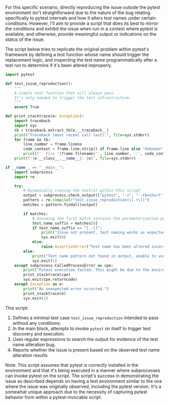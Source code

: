 For this specific scenario, directly reproducing the issue outside the pytest environment isn't straightforward due to the nature of the bug relating specifically to pytest internals and how it alters test names under certain conditions. However, I'll aim to provide a script that does its best to mirror the conditions and exhibit the issue when run in a context where pytest is available, and otherwise, provide meaningful output or indications on the status of the issue.

The script below tries to replicate the original problem within pytest's framework by defining a test function whose name should trigger the replacement logic, and inspecting the test name programmatically after a test run to determine if it's been altered improperly.

```python
import pytest

def test_issue_reproduction():
    """
    A simple test function that will always pass.
    It's only needed to trigger the test infrastructure.
    """
    assert True

def print_stacktrace(e: Exception):
    import traceback
    import sys
    tb = traceback.extract_tb(e.__traceback__)
    print("Traceback (most recent call last):", file=sys.stderr)
    for frame in tb:
        line_number = frame.lineno
        code_context = frame.line.strip() if frame.line else "Unknown"
        print(f'  File "{frame.filename}"', line_number, ':', code_context, file=sys.stderr)
    print(f"{e.__class__.__name__}: {e}", file=sys.stderr)

if __name__ == "__main__":
    import subprocess
    import re

    try:
        # Dynamically running the test(s) within this script
        output = subprocess.check_output(["pytest", "-v", "--tb=short", __file__], text=True)
        pattern = re.compile(r"test_issue_reproduction(\[.+\])")
        matches = pattern.findall(output)

        if matches:
            # Assuming the first match contains the parameterization part
            test_name_suffix = matches[0]
            if test_name_suffix == "[..[]":
                print("Issue not present, test naming works as expected.")
                sys.exit(0)
            else:
                raise AssertionError("Test name has been altered incorrectly.")  # Assuming alteration
        else:
            print("Test name pattern not found in output, unable to verify issue.")
            sys.exit(1)
    except subprocess.CalledProcessError as cpe:
        print("Pytest execution failed. This might be due to the environment not having pytest installed.")
        print_stacktrace(cpe)
        sys.exit(cpe.returncode)
    except Exception as e:
        print("An unexpected error occurred.")
        print_stacktrace(e)
        sys.exit(1)
```

This script:
1. Defines a minimal test case `test_issue_reproduction` intended to pass without any conditions.
2. In the main block, attempts to invoke `pytest` on itself to trigger test discovery and execution.
3. Uses regular expressions to search the output for evidence of the test name alteration bug.
4. Reports whether the issue is present based on the observed test name alteration results.

Note: This script assumes that pytest is correctly installed in the environment and that it's being executed in a manner where subprocesses can invoke pytest on the script. The script's success in demonstrating the issue as described depends on having a test environment similar to the one where the issue was originally observed, including the pytest version. It's a somewhat unique approach due to the necessity of capturing pytest behavior from within a pytest-invocable script.